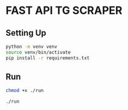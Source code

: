 # FAST API TG SCRAPER

## Setting Up

```bash
python -m venv venv
source venv/bin/activate
pip install -r requirements.txt
```

## Run

```bash
chmod +x ./run
```

```bash
./run
```

